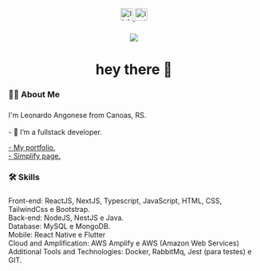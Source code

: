 <div align="center">
  <a href="https://www.linkedin.com/in/leonardo-staniecki/" target="_blank">
    <img src="https://img.shields.io/static/v1?message=LinkedIn&logo=linkedin&label=&color=0077B5&logoColor=white&labelColor=&style=for-the-badge" height="25" alt="linkedin logo"  />
  </a>
  <a href="https://www.instagram.com/leo_angonese" target="_blank">
    <img src="https://img.shields.io/static/v1?message=Instagram&logo=instagram&label=&color=E4405F&logoColor=white&labelColor=&style=for-the-badge" height="25" alt="instagram logo"  />
  </a>
</div>

###

<div align="center">
  <img src="https://visitor-badge.laobi.icu/badge?page_id=leoangonese.leoangonese&"  />
</div>

###

<h1 align="center">hey there 👋</h1>

###

<h3 align="left">👩‍💻  About Me</h3>

###

<p align="left">I'm Leonardo Angonese from Canoas, RS.<br><br>- 🔭 I’m a fullstack developer.</p>
  <a href="https://leoangonese.github.io/portfolio/" target="_blank">
    - My portfolio.
  </a> 
  </br>
  <a href="https://simplifybrzl.com.br/" target="_blank">
    - Simplify page.
  </a>


###

<h3 align="left">🛠 Skills</h3>

###

Front-end: ReactJS, NextJS, Typescript, JavaScript, HTML, CSS, TailwindCss e Bootstrap. <br/>
Back-end: NodeJS, NestJS e Java.<br/>
Database: MySQL e MongoDB.<br/>
Mobile: React Native e Flutter<br/>
Cloud and Amplification: AWS Amplify e AWS (Amazon Web Services)<br/>
Additional Tools and Technologies: Docker, RabbitMq, Jest (para testes) e GIT.<br/>
